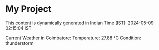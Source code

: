 # My Project

This content is dynamically generated in Indian Time (IST): 2024-05-09 02:15:04 IST


Current Weather in Coimbatore:
Temperature: 27.88 °C
Condition: thunderstorm
